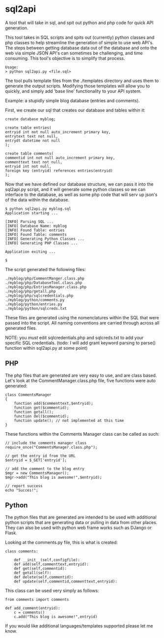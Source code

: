 sql2api
=======

A tool that will take in sql, and spit out python and php code for quick API generation.

This tool takes in SQL scripts and spits out (currently) python classes and php classes to help streamline the generation of simple to use web API's.  The steps between getting database data out of the database and onto the web via simple JSON API's can sometimes be challenging, and time consuming.  This tool's objective is to simplify that process.

	Usage:
	> python sql2api.py <file.sql>

The tool pulls template files from the ./templates directory and uses them to generate the output scripts.  Modifying those templates will allow you to quickly, and simply add 'base line' functionality to your API system.

Example: a stupidly simple blog database (entries and comments).

First, we create our sql that creates our database and tables within it:

	create database myblog;

	create table entries(
	entryid int not null auto_increment primary key,
	entrytext text not null,
	entrydt datetime not null
	);

	create table comments(
	commentid int not null auto_increment primary key,
	commenttext text not null,
	entryid int not null,
	foreign key (entryid) references entries(entryid)
	);
	
Now that we have defined our database structure, we can pass it into the sql2api.py script, and it will generate some python classes so we can interface to the database, as well as some php code that will serv up json's of the data within the database.

	$ python sql2api.py myblog.sql
	Application starting ...

	[INFO] Parsing SQL ...
	[INFO] Database Name: myblog
	[INFO] Found Table: entries
	[INFO] Found Table: comments
	[INFO] Generating Python Classes ...
	[INFO] Generating PHP Classes ...

	Application exiting ...

	$

The script generated the following files:

	./myblog/php/CommentManger.class.php
	./myblog/php/DatabaseTool.class.php
	./myblog/php/EntriesManager.class.php
	./myblog/php/getall.php
	./myblog/php/sqlcredentials.php
	./myblog/python/comments.py
	./myblog/python/entries.py
	./myblog/python/sqlcreds.txt

These files are generated using the nomenclatures within the SQL that were passed into the script.  All naming conventions are carried through across all generated files.

NOTE: you *must* edit sqlcredentials.php and sqlcreds.txt to add your specific SQL credentials.  (todo: I will add grant keyword parsing to parse() function within sql2api.py at some point)


PHP
---
The php files that are generated are very easy to use, and are class based.  Let's look at the CommentManager.class.php file, five functions were auto generated:

	class CommentsManager
	{
		function add($commenttext,$entryid);
		function get($commentid);
		function getall();
		function del($commentid);
		function update(); // not implemented at this time
	}
	
These functions within the Comments Manager class can be called as such:

	// include the comments manager class
	require_once("CommentsManager.class.php");
	
	// get the entry id from the URL
	$entryid = $_GET['entryid'];
	
	// add the comment to the blog entry
	$mgr = new CommentsManager();
	$mgr->add("This blog is awesome!",$entryid);
	
	// report success
	echo "Succes!";
	
Python
------
The python files that are generated are intended to be used with additional python scripts that are generating data or pulling in data from other places.  They can also be used with python web frame works such as DJango or Flask.

Looking at the comments.py file, this is what is created:

	class comments:

	    def __init__(self,configfile):
	    def add(self,commenttext,entryid):
	    def get(self,commentid):
	    def getall(self):
	    def delete(self,commentid):
	    def update(self,commentid,commenttext,entryid):

This class can be used very simply as follows:

	from comments import comments

	def add_comment(entryid):
	    c = comments()
	    c.add("This blog is awesome!",entryid)
        

If you would like additional languages/templates supported please let me know.

